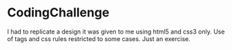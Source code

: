 # CodingChallenge
I had to replicate a design it was given to me using html5 and css3 only. 
Use of tags and css rules restricted to some cases.
Just an exercise.
